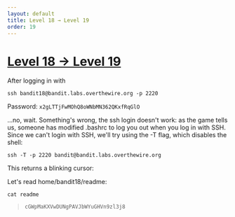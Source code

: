 ```yaml
---
layout: default
title: Level 18 → Level 19
order: 19
---
```


# [Level 18 → Level 19](https://overthewire.org/wargames/bandit/bandit19.html)
After logging in with 

`ssh bandit18@bandit.labs.overthewire.org -p 2220`

Password: `x2gLTTjFwMOhQ8oWNbMN362QKxfRqGlO`

...no, wait. Something's wrong, the ssh login doesn't work: as the game tells us, someone has modified .bashrc to log you out when you log in with SSH. Since we can't login with SSH, we'll try using the -T flag, which disables the shell:

`ssh -T -p 2220 bandit@bandit.labs.overthewire.org`

This returns a blinking cursor:

Let's read home/bandit18/readme:

`cat readme`

> `cGWpMaKXVwDUNgPAVJbWYuGHVn9zl3j8`


